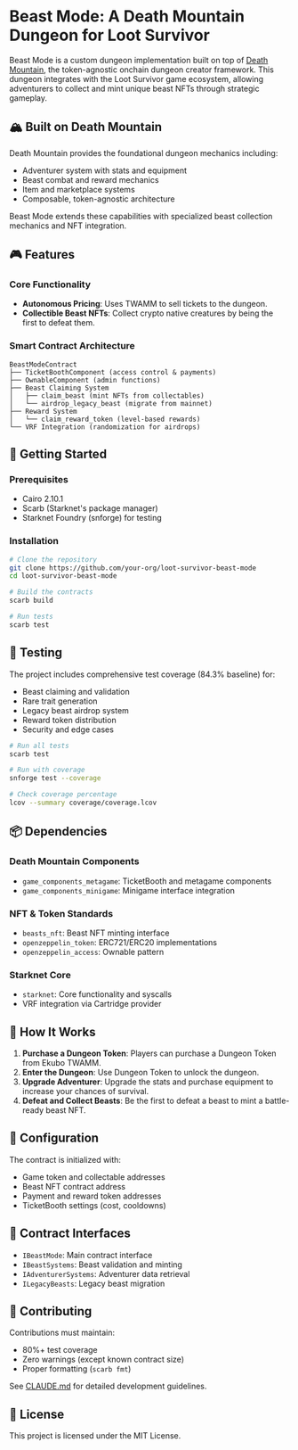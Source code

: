# Beast Mode: A Death Mountain Dungeon for Loot Survivor

Beast Mode is a custom dungeon implementation built on top of [Death Mountain](https://github.com/Provable-Games/death-mountain), the token-agnostic onchain dungeon creator framework. This dungeon integrates with the Loot Survivor game ecosystem, allowing adventurers to collect and mint unique beast NFTs through strategic gameplay.

## 🏔️ Built on Death Mountain

Death Mountain provides the foundational dungeon mechanics including:

- Adventurer system with stats and equipment
- Beast combat and reward mechanics
- Item and marketplace systems
- Composable, token-agnostic architecture

Beast Mode extends these capabilities with specialized beast collection mechanics and NFT integration.

## 🎮 Features

### Core Functionality

- **Autonomous Pricing**: Uses TWAMM to sell tickets to the dungeon.
- **Collectible Beast NFTs**: Collect crypto native creatures by being the first to defeat them.

### Smart Contract Architecture

```
BeastModeContract
├── TicketBoothComponent (access control & payments)
├── OwnableComponent (admin functions)
├── Beast Claiming System
│   ├── claim_beast (mint NFTs from collectables)
│   └── airdrop_legacy_beast (migrate from mainnet)
├── Reward System
│   └── claim_reward_token (level-based rewards)
└── VRF Integration (randomization for airdrops)
```

## 🚀 Getting Started

### Prerequisites

- Cairo 2.10.1
- Scarb (Starknet's package manager)
- Starknet Foundry (snforge) for testing

### Installation

```bash
# Clone the repository
git clone https://github.com/your-org/loot-survivor-beast-mode
cd loot-survivor-beast-mode

# Build the contracts
scarb build

# Run tests
scarb test
```

## 🧪 Testing

The project includes comprehensive test coverage (84.3% baseline) for:

- Beast claiming and validation
- Rare trait generation
- Legacy beast airdrop system
- Reward token distribution
- Security and edge cases

```bash
# Run all tests
scarb test

# Run with coverage
snforge test --coverage

# Check coverage percentage
lcov --summary coverage/coverage.lcov
```

## 📦 Dependencies

### Death Mountain Components

- `game_components_metagame`: TicketBooth and metagame components
- `game_components_minigame`: Minigame interface integration

### NFT & Token Standards

- `beasts_nft`: Beast NFT minting interface
- `openzeppelin_token`: ERC721/ERC20 implementations
- `openzeppelin_access`: Ownable pattern

### Starknet Core

- `starknet`: Core functionality and syscalls
- VRF integration via Cartridge provider

## 🎯 How It Works

1. **Purchase a Dungeon Token**: Players can purchase a Dungeon Token from Ekubo TWAMM.
2. **Enter the Dungeon**: Use Dungeon Token to unlock the dungeon.
3. **Upgrade Adventurer**: Upgrade the stats and purchase equipment to increase your chances of survival.
4. **Defeat and Collect Beasts**: Be the first to defeat a beast to mint a battle-ready beast NFT.

## 🔧 Configuration

The contract is initialized with:

- Game token and collectable addresses
- Beast NFT contract address
- Payment and reward token addresses
- TicketBooth settings (cost, cooldowns)

## 📄 Contract Interfaces

- `IBeastMode`: Main contract interface
- `IBeastSystems`: Beast validation and minting
- `IAdventurerSystems`: Adventurer data retrieval
- `ILegacyBeasts`: Legacy beast migration

## 🤝 Contributing

Contributions must maintain:

- 80%+ test coverage
- Zero warnings (except known contract size)
- Proper formatting (`scarb fmt`)

See [CLAUDE.md](./CLAUDE.md) for detailed development guidelines.

## 📜 License

This project is licensed under the MIT License.
